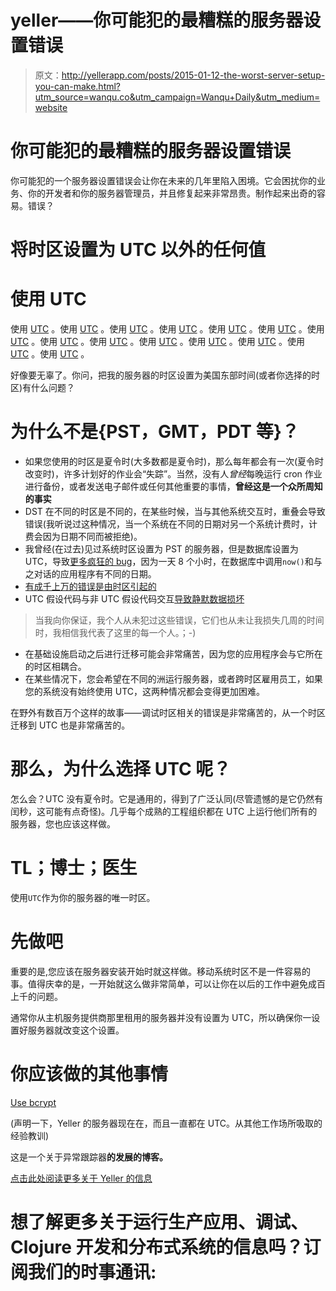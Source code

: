 # yeller——你可能犯的最糟糕的服务器设置错误

> 原文：<http://yellerapp.com/posts/2015-01-12-the-worst-server-setup-you-can-make.html?utm_source=wanqu.co&utm_campaign=Wanqu+Daily&utm_medium=website>

# 你可能犯的最糟糕的服务器设置错误

你可能犯的一个服务器设置错误会让你在未来的几年里陷入困境。它会困扰你的业务、你的开发者和你的服务器管理员，并且修复起来非常昂贵。制作起来出奇的容易。错误？

# 将时区设置为 UTC 以外的任何值

# 使用 UTC

使用 [UTC](http://docs.aws.amazon.com/AWSEC2/latest/UserGuide/set-time.html) 。使用 [UTC](https://github.com/winhamwr/chef-timezone) 。使用 [UTC](https://github.com/knopki/ansible-timezone) 。使用 [UTC](https://forge.puppetlabs.com/saz/timezone) 。使用 [UTC](http://docs.saltstack.com/en/latest/ref/states/all/salt.states.timezone.html) 。使用 [UTC](https://groups.google.com/d/msg/datomic/0V5Ima9fw88/qNzjQBZEF5kJ) 。使用 [UTC](http://www.postgresql.org/docs/9.4/static/sql-set.html) 。使用 [UTC](http://dev.mysql.com/doc/refman/5.5/en/time-zone-support.html) 。使用 [UTC](https://docs.djangoproject.com/en/1.7/ref/settings/#time-zone) 。使用 [UTC](http://guides.rubyonrails.org/configuring.html#rails-general-configuration) 。使用 [UTC](http://stackoverflow.com/questions/2627992/force-java-timezone-as-gmt-utc) 。使用 [UTC](https://lobste.rs/s/erw5zi/your_servers_must_be_in_utc/comments/a5zwt5#c_a5zwt5) 。使用 [UTC](https://twitter.com/whilp/status/552910423586906112) 。使用 [UTC](https://twitter.com/whilp/status/528997420693487616) 。

好像要无辜了。你问，把我的服务器的时区设置为美国东部时间(或者你选择的时区)有什么问题？

# 为什么不是{PST，GMT，PDT 等}？

*   如果您使用的时区是夏令时(大多数都是夏令时)，那么每年都会有一次(夏令时改变时)，许多计划好的作业会“失踪”。当然，没有人*曾经*每晚运行 cron 作业进行备份，或者发送电子邮件或任何其他重要的事情，**曾经这是一个众所周知的事实**
*   DST 在不同的时区是不同的，在某些时候，当与其他系统交互时，重叠会导致错误(我听说过这种情况，当一个系统在不同的日期对另一个系统计费时，计费会因为日期不同而被拒绝)。
*   我曾经(在过去)见过系统时区设置为 PST 的服务器，但是数据库设置为 UTC，导致[更多疯狂的 bug](https://twitter.com/t_crayford/status/504057061110734848)，因为一天 8 个小时，在数据库中调用`now()`和与之对话的应用程序有不同的日期。
*   [有成千上万的错误是由时区引起的](https://www.google.com/search?q=timezone+bug)
*   UTC 假设代码与非 UTC 假设代码交互[导致静默数据损坏](https://lobste.rs/s/erw5zi/your_servers_must_be_in_utc/comments/a5zwt5#c_a5zwt5)

> 当我向你保证，我个人从未犯过这些错误，它们也从未让我损失几周的时间时，我相信我代表了这里的每一个人。；-)

*   在基础设施启动之后进行迁移可能会非常痛苦，因为您的应用程序会与它所在的时区相耦合。
*   在某些情况下，您会希望在不同的洲运行服务器，或者跨时区雇用员工，如果您的系统没有始终使用 UTC，这两种情况都会变得更加困难。

在野外有数百万个这样的故事——调试时区相关的错误是非常痛苦的，从一个时区迁移到 UTC 也是非常痛苦的。

# 那么，为什么选择 UTC 呢？

怎么会？UTC 没有夏令时。它是通用的，得到了广泛认同(尽管遗憾的是它仍然有闰秒，这可能有点奇怪)。几乎每个成熟的工程组织都在 UTC 上运行他们所有的服务器，您也应该这样做。

# TL；博士；医生

使用`UTC`作为你的服务器的唯一时区。

# 先做吧

重要的是,您应该在服务器安装开始时就这样做。移动系统时区不是一件容易的事。值得庆幸的是，一开始就这么做非常简单，可以让你在以后的工作中避免成百上千的问题。

通常你从主机服务提供商那里租用的服务器并没有设置为 UTC，所以确保你一设置好服务器就改变这个设置。

# 你应该做的其他事情

[Use bcrypt](http://codahale.com/how-to-safely-store-a-password/)

(声明一下，Yeller 的服务器现在在，而且一直都在 UTC。从其他工作场所吸取的经验教训)

这是一个关于异常跟踪器**的发展的博客。**

[点击此处阅读更多关于 Yeller 的信息](../)

# 想了解更多关于运行生产应用、调试、Clojure 开发和分布式系统的信息吗？订阅我们的时事通讯:
